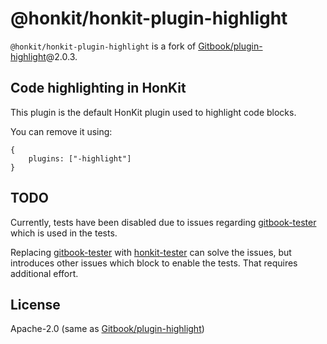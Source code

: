 # @honkit/honkit-plugin-highlight

`@honkit/honkit-plugin-highlight` is a fork of [Gitbook/plugin-highlight]@2.0.3.

## Code highlighting in HonKit

This plugin is the default HonKit plugin used to highlight code blocks.

You can remove it using:

```
{
    plugins: ["-highlight"]
}
```

## TODO

Currently, tests have been disabled due to issues regarding [gitbook-tester] which is used in the tests.

Replacing [gitbook-tester] with [honkit-tester] can solve the issues, but introduces other issues which block to enable the tests.
That requires additional effort.

## License

Apache-2.0 (same as [Gitbook/plugin-highlight])

[Gitbook/plugin-highlight]: https://github.com/GitbookIO/plugin-highlight
[gitbook-tester]: https://github.com/todvora/gitbook-tester
[honkit-tester]: https://github.com/vowstar/honkit-tester
